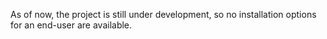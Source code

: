 As of now, the project is still under development, so no installation options for an end-user are available.
